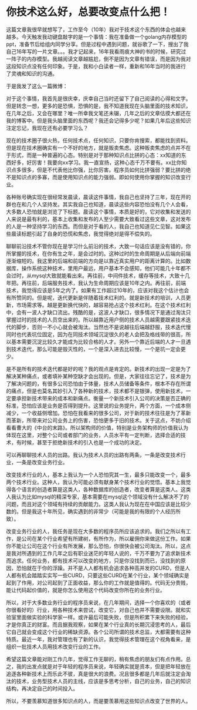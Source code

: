 # 你技术这么好，总要改变点什么把！

这篇文章我很早就想写了，工作至今（10年）我对于技术这个东西的体会也越来越多。今天触发我动键盘敲字的是一个事情：我在准备做一个golang内存模型的ppt，准备节后给组内同学分享。但是过程中遇到问题，就谷歌了一下，搜出了我自己16年写的一片文章。。。我才记起来，16年我看雨痕大神的书的时候，研究过一阵子的内存模型。我越阅读文章越尴尬，倒不是因为文章有错误，而是因为我对这段知识点没有任何印象。于是，我和小白读者一样，重新和16年当时的我进行了灵魂和知识的沟通。

于是我发了这么一篇微博：


对于这个事情，我首先是很庆幸，庆幸自己当时还留下了自己阅读的心得和文字。但是转念一想，更多的是恐惧，恐惧的是，我不知道我现在头脑里面的技术知识，在几年之后，又会在哪里？唯一所幸我文笔还未辍，几年之后的文章估摸大都还在我的博客中。但是我头脑里面的东西呢？我还会记得多少呢？如果几年后这些知识注定忘记，我现在还有必要学习么？

现在的技术圈子很火热，任何技术点，任何知识，只要你肯搜索，都能找到资料。但是现在技术圈确实有一个不好的地方，就是贩卖焦虑。这种贩卖焦虑的点并不在于形式，而是一种普遍的心态。特别是对于那种知识点比拼的心态：xx知道的东西好多，好厉害！我要向xx学习。我一直宣扬，这种心态千万不要有。xx比你知识点多很多，但是不代表他比你强，比你厉害。程序员如何比拼强弱？要比拼的绝不是知识点的多寡，而是使用知识点的能力强弱。即如何使用你掌握的知识改变行业。

各种账号确实现在很经常发晨读，晨读这件事情，我自己也坚持了三年，现在开的群也在和几个人坚持发。其实我自己也知道，晨读这些内容恐怕没有几个人会看，大多数人恐怕就是浏览了下标题。晨读这个事情，本质是好的，它对收集和发送的人来说是最有利的，基本上收集和发布的人至少需要大致看过这些文章，这对发布的人是一种坚持学习的东西。而但是对于看的人，我自己也知道见仁见智。如果这些晨读标题引起了自身的恐慌和焦虑，我觉得绝对是得不偿失的。

聊聊前沿技术不管你现在是学习什么前沿的技术，大致一句话应该是没有错的，你所掌握的技术，在你有生之年，是会过时的。这种过时的生命周期是从后端向前端逐渐缩短的。我这里的后端和前端的方向是以靠近真实用户的距离计算的。比如数据库，操作系统这种技术，里用户最远，用户基本不会感知，他们可能几十年都不会过时，从mysql大致就能看出来。再往前，中间件技术，缓存等技术，大致十几年把。再往前，后端服务技术，我认为生命周期应该是10年之内。再往前，前端技术，我觉得应该是5年之内了。如果有工作超过10年的，应该对我这个估计也会有所赞同的。但是呢，迭代更新是伴随着技术红利的。就是新技术的培训，人员更新，市场需求等。越是更新换代快的，越容易抢占这个技术红利。在这个技术红利中，会有一波人才缺口流出。残酷的是，这波人才缺口，很多情况下是通过淘汰只掌握过时的技术的人员空出来的。所以越靠近用户侧的技术人员越需要跟紧技术迭代的脚步，否则一不小心就会被淘汰。当然也不是说越往后端越舒服，技术迭代慢同时也代表坑位固定，因为在同技术领域沉淀很久的老人会把及格线带的很高，所以基本需要沉淀比较久才能成为比较合格的人才。另外一个靠近后端的人才一旦遇到技术迭代，那么可能是毁灭性的，一个是深入进去比较慢，一个是坑一定会更少。

是不是所有的技术迭代都是好的呢？我的观点是肯定的。新技术的出现一定是为了解决某种痛点，或者填补某种空缺才会出现的。但是，大家往往忘记了，技术是为了解决问题的，有很多公司恐怕由于体量，技术人员储备等条件，根本不存在所谓的痛点，但是也莫名其妙引入了各种新的技术，技术都不是银弹，使用新技术，一定要承担新技术带来的成本和新痛点。衡量一个新技术引入公司的决策是否正确的标准，恐怕应该是业务是否得到提升。这里说的业务提升，两个方面，一个成本侧减少，一个收益侧增加。恐怕在我看来的很多公司，对于新的技术往往是为了革新而革新，所带来对公司业务上的伤害，恐怕更多于旧的技术。关于这点，不妨介绍看看曹大的《中台的末路》。所以架构师的价值，特别是业务架构师的价值我认为体现在这里，对整个公司或者部门的业务，人员水平有一定判断，选择合适的技术，有时候，甚至于拒绝新技术的引入也是一个成功的决定。

可以再聊聊技术人员的出路。我认为技术人员的出路有两条，一条是改变技术行业，一条是改变业务行业。

改变技术行业的人，基本上我认为一个人恐怕究其一生，最多只能改变一个，最多两个技术行业。这种人，我认为可能必须有献身某个技术行业的觉悟。基本上我觉得各个语言的创造者算是这类人，各种数据库的创造者，改变者算是这类人。这类人我认为比如mysql的精深专家，基本需要在mysql这个领域没有什么解决不了的问题，而且对这个领域有持续的贡献能力。这类人我认为现在在中国应该是比较少数的。但是我这十年所见，确实遇到的非常少（可能是我的有限的个人经历所致）。

改变业务行业的人，我任务是现在大多数的程序员所应该追求的。我们之所以有工作，是公司在某个行业希望有所建树，有所作为，所以雇佣你来做这份工作。如果你不能让公司在这个行业有所发展，那么恐怕，你很快会被公司淘汰。所以，这点是我对所遇到的工作几年之后有职业迷茫的年轻人说的，千万不要为了追求新技术而追求。任何业务，都有技术可以改变的地方，只是你没找到而已，没找到的原因，恐怕就在于你的浮躁。并不是人人都有机会追求各种高并发的CURD，但是人人都有机会踏踏实实写一些CURD，只要这些CURD在某个行业，某个领域确实是起到了作用，对公司起到了正面收益，那么你的工作就是值得的。代码无分贵贱，能让代码起价值的，就是你怎么使用这个代码改变你所在的业务行业。

所以，对于大多数业务行业的程序员来说，在几年期间，选择一个你喜欢的（或者你很看好的）行业，用各种技术来尝试，改变它，对自己也并不需要设限。就和实验室里面做实验的科学家一样。或许最后可能失败，但是所积累下来失败的经验，才是你真正的财富。而且据我观察，如果在某个行业真的长期沉浸思考的人，最后它自己就会变成这个行业的稀缺资源。各个公司所谓的技术总监，大都需要有这种特质。最近一年，我对管理也有了新的认识，我觉得技术管理在这个视角看来，是组织一批技术人员用技术改变行业的工作。

希望这篇文章能对刚工作几年，觉得工作无聊的，稍有焦虑的朋友们有点作用。总之，我的出发点就是对于年轻的程序员来说，年轻确实就是资本，但是把年轻放在追逐各种新技术上而乐此不彼，真是很大的浪费。况且很多都是几年后就注定会淘汰的技术，业务型技术人员的主线，应该是多思考分析，自己的业务，自己的知识结构，再决定自己的时间投入。

所以，不要羡慕知道很多知识点的人，而是要羡慕用这些知识点改变了世界的人。
